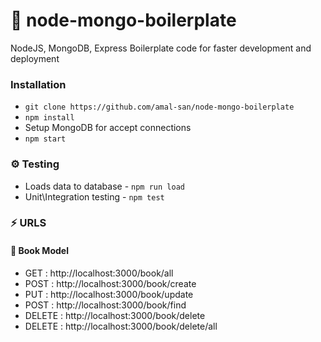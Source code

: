 # :stew: node-mongo-boilerplate 

NodeJS, MongoDB, Express Boilerplate code for faster development and deployment

### Installation
- `git clone https://github.com/amal-san/node-mongo-boilerplate `
- `npm install`
- Setup MongoDB for accept connections
- `npm start`


### :gear: Testing 
- Loads data to database - `npm run load`
- Unit\Integration testing - `npm test`

### :zap: URLS

#### :book: Book Model
- GET : http://localhost:3000/book/all
- POST : http://localhost:3000/book/create
- PUT : http://localhost:3000/book/update
- POST : http://localhost:3000/book/find
- DELETE : http://localhost:3000/book/delete
- DELETE : http://localhost:3000/book/delete/all








